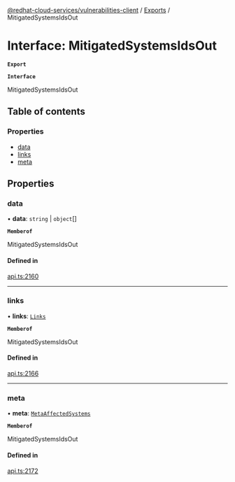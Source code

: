 [@redhat-cloud-services/vulnerabilities-client](../README.md) / [Exports](../modules.md) / MitigatedSystemsIdsOut

# Interface: MitigatedSystemsIdsOut

**`Export`**

**`Interface`**

MitigatedSystemsIdsOut

## Table of contents

### Properties

- [data](MitigatedSystemsIdsOut.md#data)
- [links](MitigatedSystemsIdsOut.md#links)
- [meta](MitigatedSystemsIdsOut.md#meta)

## Properties

### data

• **data**: `string` \| `object`[]

**`Memberof`**

MitigatedSystemsIdsOut

#### Defined in

[api.ts:2160](https://github.com/RedHatInsights/javascript-clients/blob/master/packages/vulnerabilities/api.ts#L2160)

___

### links

• **links**: [`Links`](Links.md)

**`Memberof`**

MitigatedSystemsIdsOut

#### Defined in

[api.ts:2166](https://github.com/RedHatInsights/javascript-clients/blob/master/packages/vulnerabilities/api.ts#L2166)

___

### meta

• **meta**: [`MetaAffectedSystems`](MetaAffectedSystems.md)

**`Memberof`**

MitigatedSystemsIdsOut

#### Defined in

[api.ts:2172](https://github.com/RedHatInsights/javascript-clients/blob/master/packages/vulnerabilities/api.ts#L2172)
